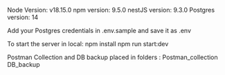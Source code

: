 Node Version: v18.15.0
npm version: 9.5.0
nestJS version: 9.3.0
Postgres version: 14

Add your Postgres credentials in .env.sample and save it as .env

To start the server in local:
npm install
npm run start:dev

Postman Collection and DB backup placed in folders :
Postman_collection
DB_backup
